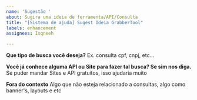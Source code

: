 ```yaml
---
name: 'Sugestão '
about: Sugira uma ideia de ferramenta/API/Consulta
title: "[Sistema de ajuda] Sugest Ideia GrabberTool"
labels: enhancement
assignees: Isqneeh

---
```


**Que tipo de busca você deseja?**
Ex. consulta cpf, cnpj, etc...

**Você já conhece alguma API ou Site para fazer tal busca? Se sim nos diga.**
Se puder mandar Sites e API gratuitos, isso ajudaria muito

**Fora do contexto**
Algo que não esteja relacionado a consultas, algo como banner's, layouts e etc
